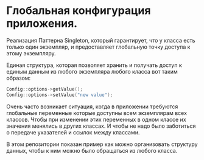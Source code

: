 # Глобальная конфигурация приложения.
Реализация Паттерна Singleton, который гарантирует, что у класса есть только один экземпляр, и предоставляет глобальную точку доступа к этому экземпляру.

Единая структура, которая позволяет хранить и получать доступ к единым данным из любого экземпляра любого класса вот таким образом:
```cpp
Config::options->getValue();
Config::options->setValue("new value");
```

Очень часто возникает ситуация, когда в приложении требуются глобальные переменные которые доступны всем экземплярам всех классов. Чтобы при изменении этих переменных в одном классе их значения менялись в других классах.  И чтобы не надо было заботиться о передаче указателей и ссылок между классами.

В этом репозитории показан пример как можно организовать структуру данных, чтобы к ним можно было обращаться из любого класса.
